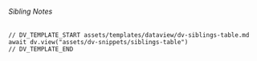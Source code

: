 ###### Sibling Notes
```dataviewjs
// DV_TEMPLATE_START assets/templates/dataview/dv-siblings-table.md
await dv.view("assets/dv-snippets/siblings-table")
// DV_TEMPLATE_END

```